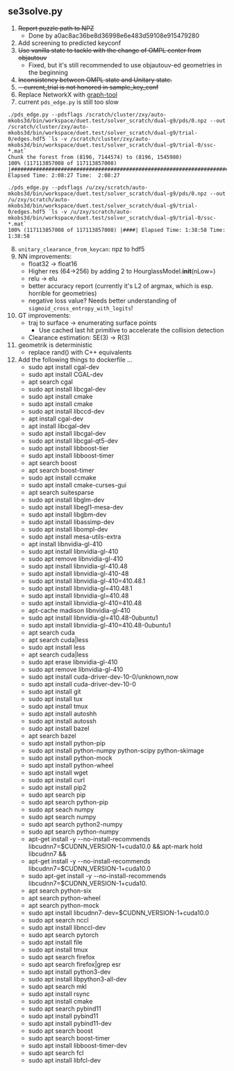 ## se3solve.py
1. ~~Report puzzle path to NPZ~~
   + Done by a0ac8ac36be8d36998e6e483d59108e915479280
2. Add screening to predicted keyconf
3. ~~Use vanilla state to tackle with the change of OMPL center from objautouv~~
   + Fixed, but it's still recommended to use objautouv-ed geometries in the
       beginning
4. ~~Inconsistency between OMPL state and Unitary state.~~
5. ~~--current_trial is not honored in sample_key_conf~~
6. Replace NetworkX with [graph-tool](https://graph-tool.skewed.de/)
7. current `pds_edge.py` is still too slow
```
./pds_edge.py --pdsflags /scratch/cluster/zxy/auto-mkobs3d/bin/workspace/duet.test/solver_scratch/dual-g9/pds/0.npz --out /scratch/cluster/zxy/auto-mkobs3d/bin/workspace/duet.test/solver_scratch/dual-g9/trial-0/edges.hdf5 `ls -v /scratch/cluster/zxy/auto-mkobs3d/bin/workspace/duet.test/solver_scratch/dual-g9/trial-0/ssc-*.mat`
Chunk the forest from (8196, 7144574) to (8196, 1545980)
100% (117113857008 of 117113857008) |#######################################################################################################################################| Elapsed Time: 2:08:27 Time:  2:08:27
```
```
./pds_edge.py --pdsflags /u/zxy/scratch/auto-mkobs3d/bin/workspace/duet.test/solver_scratch/dual-g9/pds/0.npz --out /u/zxy/scratch/auto-mkobs3d/bin/workspace/duet.test/solver_scratch/dual-g9/trial-0/edges.hdf5 `ls -v /u/zxy/scratch/auto-mkobs3d/bin/workspace/duet.test/solver_scratch/dual-g9/trial-0/ssc-*.mat`
100% (117113857008 of 117113857008) |####| Elapsed Time: 1:38:58 Time: 1:38:58
```
8. `unitary_clearance_from_keycan`: npz to hdf5
9. NN improvements:
    * float32 -> float16
    * Higher res (64->256) by adding 2 to HourglassModel.__init__(nLow=)
    * relu -> elu
    * better accuracy report (currently it's L2 of argmax, which is esp. horrible for geometries)
    * negative loss value? Needs better understanding of
      `sigmoid_cross_entropy_with_logits`!
10. GT improvements:
    * traj to surface -> enumerating surface points
      + Use cached last hit primitive to accelerate the collision detection
    * Clearance estimation: SE(3) -> R(3)
11. geometrik is deterministic
    * replace rand() with C++ equivalents
99. Add the following things to dockerfile ...
    + sudo apt install cgal-dev
    + sudo apt install CGAL-dev
    + apt search cgal
    + sudo apt install libcgal-dev
    + sudo apt install cmake
    + sudo apt install cmake
    + sudo apt install libccd-dev
    + apt install cgal-dev
    + apt install libcgal-dev
    + sudo apt install libcgal-dev
    + sudo apt install libcgal-qt5-dev
    + sudo apt install libboost-tier
    + sudo apt install libboost-timer
    + apt search boost
    + apt search boost-timer
    + sudo apt install ccmake
    + sudo apt install cmake-curses-gui
    + apt search suitesparse
    + sudo apt install libglm-dev
    + sudo apt install libegl1-mesa-dev
    + sudo apt install libgbm-dev
    + sudo apt install libassimp-dev
    + sudo apt install libompl-dev
    + sudo apt install mesa-utils-extra
    + apt install libnvidia-gl-410
    + sudo apt install libnvidia-gl-410
    + sudo apt remove libnvidia-gl-410
    + sudo apt install libnvidia-gl-410.48
    + sudo apt install libnvidia-gl-410-48
    + sudo apt install libnvidia-gl-410=410.48.1
    + sudo apt install libnvidia-gl=410.48.1
    + sudo apt install libnvidia-gl=410.48
    + sudo apt install libnvidia-gl-410=410.48
    + apt-cache madison libnvidia-gl-410
    + sudo apt install libnvidia-gl=410.48-0ubuntu1
    + sudo apt install libnvidia-gl-410=410.48-0ubuntu1
    + apt search cuda
    + apt search cuda|less
    + sudo apt install less
    + apt search cuda|less
    + sudo apt erase libnvidia-gl-410
    + sudo apt remove libnvidia-gl-410
    + sudo apt install cuda-driver-dev-10-0/unknown,now
    + sudo apt install cuda-driver-dev-10-0
    + sudo apt install git
    + sudo apt install tux
    + sudo apt install tmux
    + sudo apt install autoshh
    + sudo apt install autossh
    + sudo apt install bazel
    + apt search bazel
    + sudo apt install python-pip
    + sudo apt install python-numpy python-scipy python-skimage
    + sudo apt install python-mock
    + sudo apt install python-wheel
    + sudo apt install wget
    + sudo apt install curl
    + sudo apt install pip2
    + sudo apt search pip
    + sudo apt search python-pip
    + sudo apt seach numpy
    + sudo apt search numpy
    + sudo apt search python2-numpy
    + sudo apt search python-numpy
    + apt-get install -y --no-install-recommends             libcudnn7=$CUDNN_VERSION-1+cuda10.0 &&     apt-mark hold libcudnn7 && 
    + apt-get install -y --no-install-recommends             libcudnn7=$CUDNN_VERSION-1+cuda10.0
    + sudo apt-get install -y --no-install-recommends             libcudnn7=$CUDNN_VERSION-1+cuda10.
    + apt search python-six
    + apt search python-wheel
    + apt search python-mock
    + sudo apt install libcudnn7-dev=$CUDNN_VERSION-1+cuda10.0
    + sudo apt search nccl
    + sudo apt install libnccl-dev
    + sudo apt search pytorch
    + sudo apt install file
    + sudo apt install tmux
    + sudo apt search firefox
    + sudo apt search firefox|grep esr
    + sudo apt install python3-dev
    + sudo apt install libpython3-all-dev
    + sudo apt search mkl
    + sudo apt install rsync
    + sudo apt install cmake
    + sudo apt search pybind11
    + sudo apt install pybind11
    + sudo apt install pybind11-dev
    + sudo apt search boost
    + sudo apt search boost-timer
    + sudo apt install libboost-timer-dev
    + sudo apt search fcl
    + sudo apt install libfcl-dev
